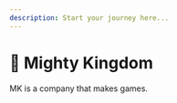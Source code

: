 ```yaml
---
description: Start your journey here...
---
```


# 👑 Mighty Kingdom

MK is a company that makes games.
